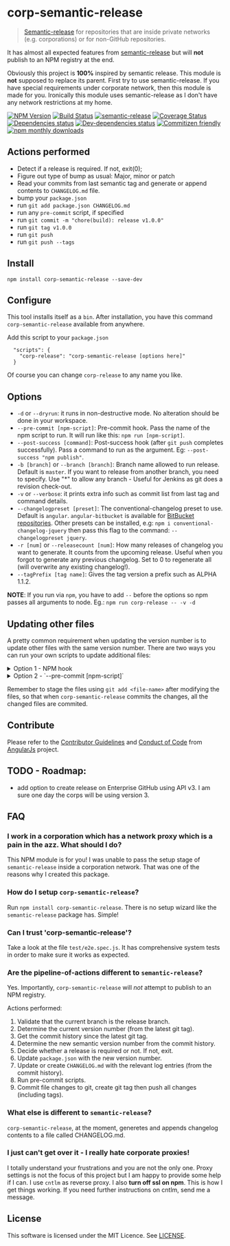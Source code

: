 <!--[RM_HEADING]-->
# corp-semantic-release

<!--[]-->

> [Semantic-release](https://github.com/semantic-release/semantic-release) for repositories that are inside private networks (e.g. corporations)
  or for non-GitHub repositories.

It has almost all expected features from [semantic-release](https://github.com/semantic-release/semantic-release) but will **not** publish to an NPM registry at the end.

Obviously this project is **100%** inspired by semantic release. This module is **not** supposed to replace its parent. First try to use semantic-release. If you have special requirements under corporate network, then this module is made for you. Ironically this module uses semantic-release as I don't have any network restrictions at my home.


[![NPM Version](https://img.shields.io/npm/v/corp-semantic-release.svg?style=flat-square)](http://npm.im/corp-semantic-release)
[![Build Status](https://travis-ci.org/leonardoanalista/corp-semantic-release.svg)](https://travis-ci.org/leonardoanalista/corp-semantic-release)
[![semantic-release](https://img.shields.io/badge/%20%20%F0%9F%93%A6%F0%9F%9A%80-semantic--release-e10079.svg)](https://github.com/semantic-release/semantic-release)
[![Coverage Status](https://coveralls.io/repos/github/leonardoanalista/corp-semantic-release/badge.svg?branch=master)](https://coveralls.io/github/leonardoanalista/corp-semantic-release?branch=master)
[![Dependencies status](https://david-dm.org/leonardoanalista/corp-semantic-release/status.svg?theme=shields.io)](https://david-dm.org/leonardoanalista/corp-semantic-release#info=dependencies)
[![Dev-dependencies status](https://david-dm.org/leonardoanalista/corp-semantic-release/dev-status.svg?theme=shields.io)](https://david-dm.org/leonardoanalista/corp-semantic-release#info=devDependencies)
[![Commitizen friendly](https://img.shields.io/badge/commitizen-friendly-brightgreen.svg)](http://commitizen.github.io/cz-cli/)
[![npm monthly downloads](https://img.shields.io/npm/dm/corp-semantic-release.svg?style=flat-square)](https://www.npmjs.com/package/corp-semantic-release)

## Actions performed

* Detect if a release is required. If not, exit(0);
* Figure out type of bump as usual: Major, minor or patch
* Read your commits from last semantic tag and generate or append contents to `CHANGELOG.md` file.
* bump your `package.json`
* run `git add package.json CHANGELOG.md`
* run any `pre-commit` script, if specified
* run `git commit -m "chore(build): release v1.0.0"`
* run `git tag v1.0.0`
* run `git push`
* run `git push --tags`


## Install

    npm install corp-semantic-release --save-dev


## Configure

This tool installs itself as a `bin`. After installation, you have this command `corp-semantic-release` available from anywhere.

Add this script to your `package.json`

```
  "scripts": {
    "corp-release": "corp-semantic-release [options here]"
  }
```

Of course you can change `corp-release` to any name you like.


## Options
* `-d` or `--dryrun`: it runs in non-destructive mode. No alteration should be done in your workspace.
* `--pre-commit [npm-script]`: Pre-commit hook. Pass the name of the npm script to run. It will run like this: `npm run [npm-script]`.
* `--post-success [command]`: Post-success hook (after `git push` completes successfully). Pass a command to run as the argument. Eg: `--post-success "npm publish"`.
* `-b [branch]` or `--branch [branch]`: Branch name allowed to run release. Default is `master`. If you want to release from another branch, you need to specify. Use "*" to allow any branch - Useful for Jenkins as git does a revision check-out.
* `-v` or `--verbose`: it prints extra info such as commit list from last tag and command details.
* `--changelogpreset [preset]`: The conventional-changelog preset to use. Default is `angular`. `angular-bitbucket` is available for [BitBucket repositories](https://github.com/uglow/conventional-changelog-angular-bitbucket). Other presets can be installed, e.g: `npm i conventional-changelog-jquery` then pass this flag to the command: `--changelogpreset jquery`.
* `-r [num]` or `--releasecount [num]`: How many releases of changelog you want to generate. It counts from the upcoming release. Useful when you forgot to generate any previous changelog. Set to 0 to regenerate all (will overwrite any existing changelog!).
* `--tagPrefix [tag name]`: Gives the tag version a prefix such as ALPHA 1.1.2.

**NOTE**: If you run via `npm`, you have to add `--` before the options so npm passes all arguments to node. Eg.: `npm run corp-release -- -v -d`


## Updating other files
A pretty common requirement when updating the version number is to update other files with
the same version number. There are two ways you can run your own scripts to update additional files:

<details>
<summary>Option 1 - NPM hook</summary>
You can use NPM's built-in `(pre|post)version` [script-hook](https://docs.npmjs.com/cli/version) to run code before/just-after/after `package.json` is modified by `corp-semantic-release`.

In the following example, `updateOtherFiles.js` does *NOT* receive the version as an argument but must query `package.json` to get the bumped version.
```json

"scripts": {
  "corp-release": "corp-semantic-release",
  "version": "node updateOtherFiles.js"
}

```
</details>


<details>
<summary>Option 2 - `--pre-commit [npm-script]`</summary>
`corp-semantic-release` also provides a `--pre-commit <NPM script>` option. The NPM script is passed the version
number as an argument to the script.

```json

"scripts": {
  "corp-release": "corp-semantic-release --pre-commit updateFiles",
  "updateFiles": "node updateOtherFiles.js"
}

```
</details>

Remember to stage the files using `git add <file-name>` after modifying the files, so that when `corp-semantic-release` commits the changes, all the changed files are commited.


## Contribute

Please refer to the [Contributor Guidelines](https://github.com/angular/angular.js/blob/master/CONTRIBUTING.md) and [Conduct of Code](https://github.com/angular/code-of-conduct/blob/master/CODE_OF_CONDUCT.md) from [AngularJs](https://github.com/angular/angular.js) project.


## TODO - Roadmap:
* add option to create release on Enterprise GitHub using API v3. I am sure one day the corps will be using version 3.

## FAQ

### I work in a corporation which has a network proxy which is a pain in the azz. What should I do?
This NPM module is for you! I was unable to pass the setup stage of `semantic-release` inside a corporation network. That was one of the reasons why I created this package.

### How do I setup `corp-semantic-release`?
Run `npm install corp-semantic-release`. There is no setup wizard like the `semantic-release` package has. Simple!

### Can I trust 'corp-semantic-release'?
Take a look at the file `test/e2e.spec.js`. It has comprehensive system tests in order to make sure it works as expected.

### Are the pipeline-of-actions different to `semantic-release`?
Yes. Importantly, `corp-semantic-release` will *not* attempt to publish to an NPM registry.

Actions performed:

1. Validate that the current branch is the release branch.
1. Determine the current version number (from the latest git tag).
1. Get the commit history since the latest git tag.
1. Determine the new semantic version number from the commit history.
1. Decide whether a release is required or not. If not, exit.
1. Update `package.json` with the new version number.
1. Update or create `CHANGELOG.md` with the relevant log entries (from the commit history).
1. Run pre-commit scripts.
1. Commit file changes to git, create git tag then push all changes (including tags).


### What else is different to `semantic-release`?
`corp-semantic-release`, at the moment, generetes and appends changelog contents to a file called CHANGELOG.md.

### I just can't get over it - I really hate corporate proxies!

I totally understand your frustrations and you are not the only one. Proxy settings is not the focus of this project
but I am happy to provide some help if I can. I use `cntlm` as reverse proxy. I also **turn off ssl on npm**.
This is how I get things working. If you need further instructions on cntlm, send me a message.


<!--[RM_LICENSE]-->
## License

This software is licensed under the MIT Licence. See [LICENSE](LICENSE).

<!--[]-->


